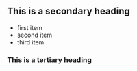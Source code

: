 ## This is a secondary heading
* first item
* second item
* third item
### This is a tertiary heading